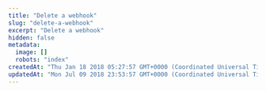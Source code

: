 ```yaml
---
title: "Delete a webhook"
slug: "delete-a-webhook"
excerpt: "Delete a webhook"
hidden: false
metadata: 
  image: []
  robots: "index"
createdAt: "Thu Jan 18 2018 05:27:57 GMT+0000 (Coordinated Universal Time)"
updatedAt: "Mon Jul 09 2018 23:53:57 GMT+0000 (Coordinated Universal Time)"
---
```

